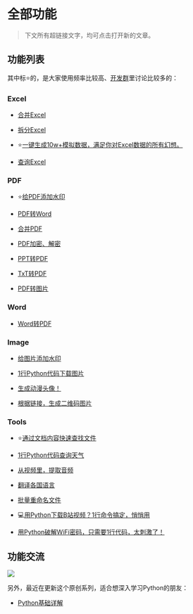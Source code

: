 
# 全部功能


> 下文所有超链接文字，均可点击打开新的文章。

## 功能列表


其中标⭐的，是大家使用频率比较高、[开发群](https://mp.weixin.qq.com/s/NN2pX2bQPpczOeGF4ARNtw)里讨论比较多的：

### Excel
- [合并Excel](https://mp.weixin.qq.com/s/3ZhZZfGlpNhszCWnOBeklg)

- [拆分Excel](https://mp.weixin.qq.com/s/dAx6JEbj5OlVnCcxokCzTQ)

- ⭐[一键生成10w+模拟数据，满足你对Excel数据的所有幻想。](https://mp.weixin.qq.com/s/xVwEjXu58WovgSi4ZTtVQw)

- [查询Excel](https://mp.weixin.qq.com/s/NAfh6ooO_9haALMsF8Jf5w)

### PDF
- ⭐[给PDF添加水印](https://mp.weixin.qq.com/s/yJDs5RoytRL5hl-ybXkZOA)

- [PDF转Word](https://mp.weixin.qq.com/s/eTwtTXLAudRQmyhE4LY_Dg)

- [合并PDF](https://mp.weixin.qq.com/s/9erh3W3WCD36Axj70pRvog)

- [PDF加密、解密](https://mp.weixin.qq.com/s/GiXYB_xZdlsYv5AIeIELkA)

- [PPT转PDF](https://mp.weixin.qq.com/s/T31F-U5AdDd3D-61b_K5Qg)

- [TxT转PDF](https://mp.weixin.qq.com/s/GiXYB_xZdlsYv5AIeIELkA)

- [PDF转图片](https://mp.weixin.qq.com/s/tvHZIBGcrMBLTLB4u23Mow)



### Word
- [Word转PDF](https://mp.weixin.qq.com/s/eBn3N_FEx1dlC_-ttmlOwg)

### Image
- [给图片添加水印](https://mp.weixin.qq.com/s/Z_RcTRYxUFpCQBGpShO0ig)

- [1行Python代码下载图片](https://mp.weixin.qq.com/s/P6pRm1VX8bGYepC8O4Bt4Q)

- [生成动漫头像！](https://mp.weixin.qq.com/s/5Eyk2j20jzSaVcr1DTsfvw)

- [根据链接，生成二维码图片](https://mp.weixin.qq.com/s/Z_RcTRYxUFpCQBGpShO0ig)
### Tools
- ⭐[通过文档内容快速查找文件](https://mp.weixin.qq.com/s/rvU7O3zHJ-YEd2YU0Z4pew)

- [1行Python代码查询天气](https://mp.weixin.qq.com/s/NVn8NNtOS3AfOyl75JTaNg)

- [从视频里，提取音频](https://mp.weixin.qq.com/s/cT8lcUwd3UayTfLGddjfJw)

- [翻译各国语言](https://mp.weixin.qq.com/s/Z_RcTRYxUFpCQBGpShO0ig)

- [批量重命名文件](https://mp.weixin.qq.com/s/Z_RcTRYxUFpCQBGpShO0ig)

- 💻[用Python下载B站视频？1行命令搞定，悄悄用](https://mp.weixin.qq.com/s/sFdZnhkxiBxNE7C3_ciT8w)

- [用Python破解WiFi密码，只需要1行代码，太刺激了！](https://mp.weixin.qq.com/s/Pw_zZ1Vo9CxYzwRv3ByUJA)

## 功能交流


![](https://www.python-office.com/api/img-cdn/python-office/find_excel_data/group.jpg)

另外，最近在更新这个原创系列，适合想深入学习Python的朋友：
- [Python基础详解](http://gk.link/a/11Put)